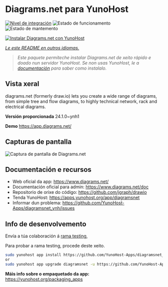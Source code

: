 <!--
NOTA: Este README foi creado automáticamente por https://github.com/YunoHost/apps/tree/master/tools/readme_generator
NON debe editarse manualmente.
-->

# Diagrams.net para YunoHost

[![Nivel de integración](https://dash.yunohost.org/integration/diagramsnet.svg)](https://dash.yunohost.org/appci/app/diagramsnet) ![Estado de funcionamento](https://ci-apps.yunohost.org/ci/badges/diagramsnet.status.svg) ![Estado de mantemento](https://ci-apps.yunohost.org/ci/badges/diagramsnet.maintain.svg)

[![Instalar Diagrams.net con YunoHost](https://install-app.yunohost.org/install-with-yunohost.svg)](https://install-app.yunohost.org/?app=diagramsnet)

*[Le este README en outros idiomas.](./ALL_README.md)*

> *Este paquete permíteche instalar Diagrams.net de xeito rápido e doado nun servidor YunoHost.
Se non usas YunoHost, le a [documentación](https://yunohost.org/#/install) para saber como instalalo.*

## Vista xeral

diagrams.net (formerly draw.io) lets you create a wide range of diagrams, from simple tree and flow diagrams, to highly technical network, rack and electrical diagrams.

**Versión proporcionada** 24.1.0~ynh1

**Demo** <https://app.diagrams.net/>

## Capturas de pantalla

![Captura de pantalla de Diagrams.net](./doc/screenshots/screenshot.png)

## Documentación e recursos

- Web oficial da app: <https://www.diagrams.net/>
- Documentación oficial para admin: <https://www.diagrams.net/doc>
- Repositorio de orixe do código: <https://github.com/jgraph/drawio>
- Tenda YunoHost: <https://apps.yunohost.org/app/diagramsnet>
- Informar dun problema: <https://github.com/YunoHost-Apps/diagramsnet_ynh/issues>

## Info de desenvolvemento

Envía a túa colaboración á [rama testing](https://github.com/YunoHost-Apps/diagramsnet_ynh/tree/testing),


Para probar a rama testing, procede deste xeito.

```bash
sudo yunohost app install https://github.com/YunoHost-Apps/diagramsnet_ynh/tree/testing --debug
or
sudo yunohost app upgrade diagramsnet -u https://github.com/YunoHost-Apps/diagramsnet_ynh/tree/testing --debug
```

**Máis info sobre o empaquetado da app:** <https://yunohost.org/packaging_apps>
